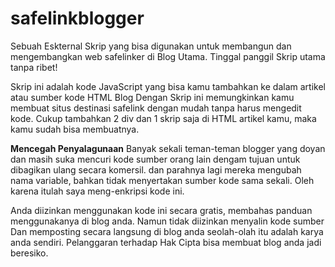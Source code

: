 # safelinkblogger
Sebuah Eskternal Skrip yang bisa digunakan untuk membangun dan mengembangkan web safelinker di Blog Utama. Tinggal panggil Skrip utama tanpa ribet!


Skrip ini adalah kode JavaScript yang bisa kamu tambahkan ke dalam artikel atau sumber kode HTML Blog
Dengan Skrip ini memungkinkan kamu membuat situs destinasi safelink dengan mudah tanpa harus mengedit kode.
Cukup tambahkan 2 div dan 1 skrip saja di HTML artikel kamu, maka kamu sudah bisa membuatnya.



**Mencegah Penyalagunaan**
Banyak sekali teman-teman blogger yang doyan dan masih suka mencuri kode sumber orang lain dengam tujuan untuk dibagikan ulang secara komersil.
dan parahnya lagi mereka mengubah nama variable, bahkan tidak menyertakan sumber kode sama sekali.
Oleh karena itulah saya meng-enkripsi kode ini.


Anda diizinkan menggunakan kode ini secara gratis, membahas panduan menggunakanya di blog anda. Namun tidak diizinkan menyalin kode sumber
Dan memposting secara langsung di blog anda seolah-olah itu adalah karya anda sendiri.
Pelanggaran terhadap Hak Cipta bisa membuat blog anda jadi beresiko.
